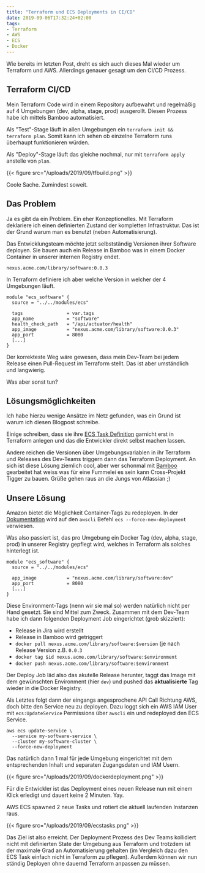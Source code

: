 ```yaml
---
title: "Terraform und ECS Deployments in CI/CD"
date: 2019-09-06T17:32:24+02:00
tags:
- Terraform
- AWS
- ECS
- Docker
---
```


Wie bereits im letzten Post, dreht es sich auch dieses Mal wieder um
Terraform und AWS. Allerdings genauer gesagt um den CI/CD Prozess.

## Terraform CI/CD

Mein Terraform Code wird in einem Repository aufbewahrt und regelmäßig auf
4 Umgebungen (dev, alpha, stage, prod) ausgerollt. Diesen Prozess habe ich
mittels Bamboo automatisiert.

Als "Test"-Stage läuft in allen Umgebungen ein `terraform init && terraform
plan`. Somit kann ich sehen ob einzelne Terraform runs überhaupt
funktionieren würden.

Als "Deploy"-Stage läuft das gleiche nochmal, nur mit `terraform apply`
anstelle von `plan`.

{{< figure src="/uploads/2019/09/tfbuild.png" >}}

Coole Sache. Zumindest soweit.

## Das Problem

Ja es gibt da ein Problem. Ein eher Konzeptionelles. Mit Terraform deklariere
ich einen definierten Zustand der kompletten Infrastruktur. Das ist der Grund
warum man es benutzt (neben Automatisierung).

Das Entwicklungsteam möchte jetzt selbstständig Versionen ihrer Software deployen. Sie bauen
auch ein Release in Bamboo was in einem Docker Container in unserer internen
Registry endet.

```
nexus.acme.com/library/software:0.0.3
```

In Terraform definiere ich aber welche Version in welcher der 4 Umgebungen
läuft.

```
module "ecs_software" {
  source = "../../modules/ecs"

  tags                = var.tags
  app_name            = "software"
  health_check_path   = "/api/actuator/health"
  app_image           = "nexus.acme.com/library/software:0.0.3"
  app_port            = 8080
  [...]
}
```

Der korrekteste Weg wäre gewesen, dass mein Dev-Team bei jedem Release einen
Pull-Request im Terraform stellt. Das ist aber umständlich und langwierig.

Was aber sonst tun?

## Lösungsmöglichkeiten

Ich habe hierzu wenige Ansätze im Netz gefunden, was ein Grund ist warum ich
diesen Blogpost schreibe.

Einige schreiben, dass sie ihre [ECS Task Definition](https://docs.aws.amazon.com/AmazonECS/latest/developerguide/task_definitions.html)
garnicht erst in Terraform anlegen und das die Entwickler direkt selbst
machen lassen.

Andere reichen die Versionen über Umgebungsvariablen in ihr Terraform und
Releases des Dev-Teams triggern dann das Terraform Deployment. An sich ist
diese Lösung ziemlich cool, aber wer schonmal mit
[Bamboo](https://www.atlassian.com/software/bamboo) gearbeitet hat weiss was
für eine Fummelei es sein kann Cross-Projekt Tigger zu bauen. Grüße gehen
raus an die Jungs von Atlassian ;)

## Unsere Lösung

Amazon bietet die Möglichkeit Container-Tags zu redeployen. In der
[Dokumentation](https://docs.aws.amazon.com/AmazonECS/latest/developerguide/update-service.html)
wird auf den `awscli` Befehl `ecs --force-new-deployment` verwiesen.

Was also passiert ist, das pro Umgebung ein Docker Tag (dev, alpha, stage,
prod) in unserer Registry gepflegt wird, welches in Terraform als solches
hinterlegt ist.

```
module "ecs_software" {
  source = "../../modules/ecs"

  app_image           = "nexus.acme.com/library/software:dev"
  app_port            = 8080
  [...]
}
```

Diese Environment-Tags (nenn wir sie mal so) werden natürlich nicht per Hand
gesetzt. Sie sind Mittel zum Zweck. Zusammen mit dem Dev-Team habe ich dann folgenden Deployment Job eingerichtet
(grob skizziert):

* Release in Jira wird erstellt
* Release in Bamboo wird getriggert
* `docker pull nexus.acme.com/library/software:$version` (je nach Release
  Version z.B. `0.0.3`
* `docker tag $id nexus.acme.com/library/software:$environment`
* `docker push nexus.acme.com/library/software:$environment`

Der Deploy Job läd also das akutelle Release herunter, taggt das Image mit
dem gewünschten Environment (hier `dev`) und pushed das **aktualisierte** Tag
wieder in die Docker Registry.

Als Letztes folgt dann der eingangs angesprochene API Call Richtung AWS, doch bitte den Service neu zu deployen.
Dazu loggt sich ein AWS IAM User mit `ecs:UpdateService` Permissions
über `awscli` ein und redeployed den ECS Service.

```
aws ecs update-service \
  --service my-software-service \
  --cluster my-software-cluster \
  --force-new-deployment
```

Das natürlich dann 1 mal für jede Umgebung eingerichtet mit dem
entsprechenden Inhalt und separaten Zugangsdaten und IAM Usern.

{{< figure src="/uploads/2019/09/dockerdeployment.png" >}}

Für die Entwickler ist das Deployment eines neuen Release nun mit einem Klick
erledigt und dauert keine 2 Minuten. Yay.

AWS ECS spawned 2 neue Tasks und rotiert die aktuell laufenden Instanzen
raus.

{{< figure src="/uploads/2019/09/ecstasks.png" >}}

Das Ziel ist also erreicht. Der Deployment Prozess des Dev Teams kollidiert
nicht mit definierten State der Umgebung aus Terraform und trotzdem ist der
maximale Grad an Automatisierung gehalten (im Vergleich dazu den ECS Task
einfach nicht in Terraform zu pflegen). Außerdem können wir nun ständig
Deployen ohne dauernd Terraform anpassen zu müssen.
